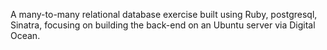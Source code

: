 A many-to-many relational database exercise built using Ruby, postgresql, Sinatra, focusing on building the back-end on an Ubuntu server via Digital Ocean.
